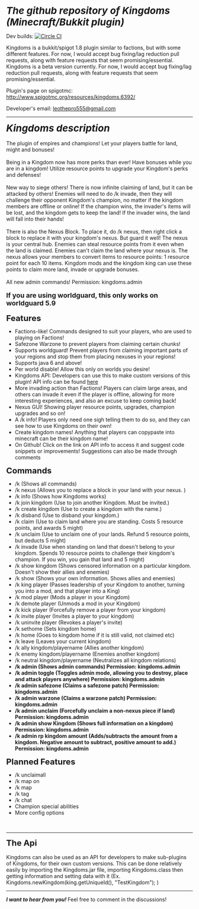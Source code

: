 <b><i><span style="font-size: 26px">The github repository of Kingdoms (Minecraft/Bukkit plugin)</span></i></b><br>

Dev builds: [![Circle CI](https://circleci.com/gh/sgdc3/Kingdoms.svg?style=svg)](https://circleci.com/gh/sgdc3/Kingdoms)

Kingdoms is a bukkit/spigot 1.8 plugin similar to factions, but with some different features. For now, I would accept bug fixing/lag reduction pull requests, along with feature requests that seem promising/essential.
Kingdoms is a beta version currently.
For now, I would accept bug fixing/lag reduction pull requests, along with feature requests that seem promising/essential.  

Plugin's page on spigotmc: http://www.spigotmc.org/resources/kingdoms.6392/

Developer's email: leothepro555@gmail.com

<hr>

<b><i><span style="font-size: 26px">Kingdoms description</span></i></b><br>
<br>
The plugin of empires and champions! Let your players battle for land, might and bonuses!<br>
<br>
Being in a Kingdom now has more perks than ever! Have bonuses while you are in a kingdom! Utilize resource points to upgrade your Kingdom's perks and defenses!<br>
<br>
New way to siege others! There is now infinite claiming of land, but it can be attacked by others! Enemies will need to do /k invade, then they will challenge their opponent Kingdom's champion, no matter if the kingdom members are offline or online! If the champion wins, the invader's items will be lost, and the kingdom gets to keep the land! If the invader wins, the land will fall into their hands!<br>
<br>
There is also the Nexus Block. To place it, do /k nexus, then right click a block to replace it with your kingdom's nexus. But guard it well! The nexus is your central hub. Enemies can steal resource points from it even when the land is claimed. Enemies can't claim the land where your nexus is. The nexus allows your members to convert items to resource points: 1 resource point for each 10 items. Kingdom mods and the kingdom king can use these points to claim more land, invade or upgrade bonuses.<br>
<br>
All new admin commands! Permission: kingdoms.admin<br>
<br>
<span style="font-size: 18px"><b><b>If you are using worldguard, this only works on worldguard 5.9</b></b></span><br>
<br>
<span style="font-size: 22px"><b>Features</b></span><br>
<ul>
<li>Factions-like! Commands designed to suit your players, who are used to playing on Factions!</li>
<li>Safezone Warzone to prevent players from claiming certain chunks!</li>
<li>Supports worldguard! Prevent players from claiming important parts of your regions and stop them from placing nexuses in your regions!</li>
<li>Supports java 6 and above!</li>
<li>Per world disable! Allow this only on worlds you desire!</li>
<li>Kingdoms API: Developers can use this to make custom versions of this plugin! API info can be found <a href="https://github.com/Hex27/Kingdoms" target="_blank" class="externalLink" rel="nofollow">here</a></li>
<li>More invading action than Factions! Players can claim large areas, and others can invade it even if the player is offline, allowing for more interesting experiences, and also an excuse to keep coming back!</li>
<li>Nexus GUI! Showing player resource points, upgrades, champion upgrades and so on!</li>
<li>A /k info! Players only need one sigh telling them to do so, and they can see how to use Kingdoms on their own!</li>
<li>Create kingdom names! Anything that players can copypaste into minecraft can be their kingdom name!</li>
<li>On Github! Click on the link on API info to access it and suggest code snippets or improvements! Suggestions can also be made through comments</li>
</ul><b><span style="font-size: 22px">Commands</span></b><br>
<ul>
<li>/k (Shows all commands)</li>
<li>/k nexus (Allows you to replace a block in your land with your nexus. )</li>
<li>/k info (Shows how Kingdoms works)</li>
<li>/k join kingdom (Use to join another Kingdom. Must be invited.)</li>
<li>/k create kingdom (Use to create a kingdom with the name.)</li>
<li>/k disband (Use to disband your kingdom.)</li>
<li>/k claim (Use to claim land where you are standing. Costs 5 resource points, and awards 5 might)</li>
<li>/k unclaim (Use to unclaim one of your lands. Refund 5 resource points, but deducts 5 might)</li>
<li>/k invade (Use when standing on land that doesn't belong to your kingdom. Spends 10 resource points to challenge their kingdom's champion. If you win, you gain that land and 5 might)</li>
<li>/k show kingdom (Shows censored information on a particular kingdom. Doesn't show their allies and enemies)</li>
<li>/k show (Shows your own information. Shows allies and enemies)</li>
<li>/k king player (Passes leadership of your Kingdom to another, turning you into a mod, and that player into a King)</li>
<li>/k mod player (Mods a player in your Kingdom)</li>
<li>/k demote player (Unmods a mod in your Kingdom)</li>
<li>/k kick player (Forcefully remove a player from your kingdom)</li>
<li>/k invite player (Invites a player to your kingdom)</li>
<li>/k uninvite player (Revokes a player's invite)</li>
<li>/k sethome (Sets kingdom home)</li>
<li>/k home (Goes to kingdom home if it is still valid, not claimed etc)</li>
<li>/k leave (Leaves your current kingdom)</li>
<li>/k ally kingdom/playername (Allies another kingdom)</li>
<li>/k enemy kingdom/playername (Enemies another kingdom)</li>
<li>/k neutral kingdom/playername (Neutralizes all kingdom relations)</li>
<li><b>/k admin (Shows admin commands) Permission: kingdoms.admin</b></li>
<li><b>/k admin toggle (Toggles admin mode, allowing you to destroy, place and attack players anywhere) Permission: kingdoms.admin</b></li>
<li><b>/k admin safezone (Claims a safezone patch) Permission: kingdoms.admin</b></li>
<li><b>/k admin warzone (Claims a warzone patch) Permission: kingdoms.admin</b></li>
<li><b>/k admin unclaim (Forcefully unclaim a non-nexus piece if land) Permission: kingdoms.admin</b></li>
<li><b>/k admin show Kingdom (Shows full information on a kingdom) Permission: kingdoms.admin</b></li>
<li><b>/k admin rp kingdom amount (Adds/subtracts the amount from a kingdom. Negative amount to subtract, positive amount to add.) Permission: kingdoms.admin</b></li>
</ul><b><span style="font-size: 22px">Planned Features</span></b><br>
<ul>
<li>/k unclaimall</li>
<li>/k map on</li>
<li>/k map</li>
<li>/k tag</li>
<li>/k chat</li>
<li>Champion special abilities</li>
<li>More config options</li>
</ul><br>

<hr>

<b><span style="font-size: 22px">The Api</span></b><br><br>
Kingdoms can also be used as an API for developers to make sub-plugins of Kingdoms, for their own custom versions.
This can be done relatively easily by importing the Kingdoms.jar file, importing Kingdoms.class then getting information and setting data with it (Ex. Kingdoms.newKingdom(king.getUniqueId(), "TestKingdom"); )

<hr>

<b><i>I want to hear from you! </i></b>Feel free to comment in the discussions!
